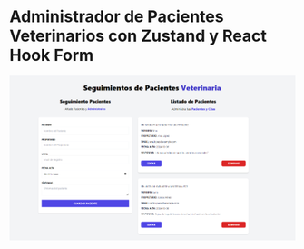 # Administrador de Pacientes Veterinarios con Zustand y React Hook Form

![web-app](https://github.com/sotoflore/Administrador-Pacientes-Con-Zustand-y-React-Hook-Form/blob/main/public/web-app.png)
